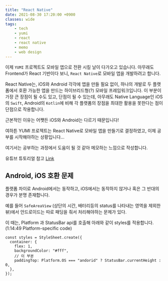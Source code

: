 ```yaml
---
title: "React Native"
date: 2021-08-30 17:20:00 +0900
classes: wide
tags:
    - tech
    - yumi
    - react
    - react native
    - memo
    - web design
---
```


이제 `YUMI` 프로젝트도 모바일 앱으로 전환 시킬 날이 다가오고 있습니다. 아무래도 Frontend가 React 기반이다 보니, `React Native`로 모바일 앱을 개발하려고 합니다.

React Native는, iOS와 Android 각각에 앱을 만들 필요 없이, 하나의 개발로 두 플랫폼에서 호환 가능한 앱을 만드는 하이브리드형(?) 모바일 프레임워크입니다. 이 부분이 가장 큰 장점이 될 수도 있고, 단점이 될 수 있는데, 아무래도 Native Language인 iOS의 `Swift`, Android의 `Kotlin`에 비해 각 플랫폼의 장점을 최대한 활용을 못한다는 점이 단점으로 작용합니다.

근본적인 이유는 어쨋든 iOS와 Android는 다르기 때문입니다!

여하튼 YUMI 프로젝트는 React Native로 모바일 앱을 만들기로 결정하였고, 이제 공부를 시작해야하는 상황입니다...

여기서는 공부하는 과정에서 도움이 될 것 같아 메모하는 느낌으로 작성합니다.

유튜브 튜토리얼 참고 [Link](https://www.youtube.com/watch?v=0-S5a0eXPoc)

## Android, iOS 호환 문제

플랫폼 차이로 Android에서는 동작하고, iOS에서는 동작하지 않거나 혹은 그 반대의 경우가 분명 존재합니다.

예를 들어 `SafeAreaView` (상단의 시간, 배터리등의 status를 나타내는 영역을 제외한 뷰)에서 안드로이드는 따로 패딩을 줘서 처리해야하는 문제가 있다.

이 때는, Platform 과 StatusBar api를 호출해 아래와 같이 styles를 적용합니다. (1:14:49 Platform-specific code)

```react
const styles = StyleSheet.create({
  container: {
    flex: 1,
    backgroundColor: "#fff",
    // 이 부분
    paddingTop: Platform.OS === "andorid" ? StatusBar.currentHeight : 0,
  },
});
```

